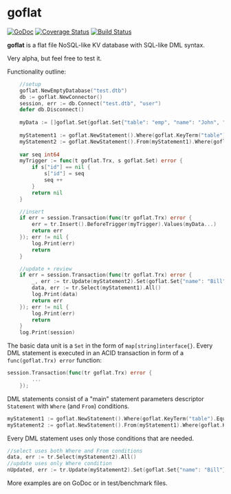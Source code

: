 # goflat
[![GoDoc](https://godoc.org/github.com/mrkovec/goflat?status.svg)](https://godoc.org/github.com/mrkovec/goflat)
[![Coverage Status](https://coveralls.io/repos/mrkovec/goflat/badge.svg?branch=master)](https://coveralls.io/r/mrkovec/goflat?branch=master)
[![Build Status](https://drone.io/github.com/mrkovec/goflat/status.png)](https://drone.io/github.com/mrkovec/goflat/latest)

**goflat** is a flat file NoSQL-like KV database with SQL-like DML syntax.

Very alpha, but feel free to test it. 

Functionality outline:
```go
    //setup
    goflat.NewEmptyDatabase("test.dtb") 
    db := goflat.NewConnector()
    session, err := db.Connect("test.dtb", "user")
    defer db.Disconnect()
    
    myData := []goflat.Set{goflat.Set{"table": "emp", "name": "John", "id":nil}, goflat.Set{"table": "emp", "name": "Jane", "id":nil}}
    
    myStatement1 := goflat.NewStatement().Where(goflat.KeyTerm("table").Equals(goflat.ValueTerm("emp")))
    myStatement2 := goflat.NewStatement().From(myStatement1).Where(goflat.KeyTerm("name").Equals(goflat.ValueTerm("John")))
    
    var seq int64
    myTrigger := func(t goflat.Trx, s goflat.Set) error {
        if s["id"] == nil {
            s["id"] = seq
            seq ++
        }
        return nil
    }

    //insert
    if err = session.Transaction(func(tr goflat.Trx) error {
        err = tr.Insert().BeforeTrigger(myTrigger).Values(myData...)
        return err
    }); err != nil {
        log.Print(err)
        return
    }

    //update + review
    if err = session.Transaction(func(tr goflat.Trx) error {
        _, err := tr.Update(myStatement2).Set(goflat.Set{"name": "Bill"})
        data, err := tr.Select(myStatement1).All()
        log.Print(data)
        return err
    }); err != nil {
        log.Print(err)
        return
    }
    log.Print(session)    
```
The basic data unit is a `Set` in the form of `map[string]interface{}`. Every DML statement is executed in an ACID transaction in form of a `func(goflat.Trx) error` function:
```go
session.Transaction(func(tr goflat.Trx) error {
		...
	});
```
DML statements consist of a "main" statement parameters descriptor `Statement` with `Where` (and `From`) conditions. 
```go
myStatement1 := goflat.NewStatement().Where(goflat.KeyTerm("table").Equals(goflat.ValueTerm("emp")))
myStatement2 := goflat.NewStatement().From(myStatement1).Where(goflat.KeyTerm("name").Equals(goflat.ValueTerm("John")))
```
Every DML statement uses only those conditions that are needed.
```go
//select uses both Where and From conditions
data, err := tr.Select(myStatement2).All()
//update uses only Where condition
nUpdated, err := tr.Update(myStatement2).Set(goflat.Set{"name": "Bill"})
```
More examples are on GoDoc or in test/benchmark files.
